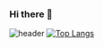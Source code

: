 ### Hi there 👋



<!--
**JIINSUNG/JIINSUNG** is a ✨ _special_ ✨ repository because its `README.md` (this file) appears on your GitHub profile.

Here are some ideas to get you started:

- 🔭 I’m currently working on ...
- 🌱 I’m currently learning ...
- 👯 I’m looking to collaborate on ...
- 🤔 I’m looking for help with ...
- 💬 Ask me about ...
- 📫 How to reach me: ...
- 😄 Pronouns: ...
- ⚡ Fun fact: ...
-->
![header](https://capsule-render.vercel.app/api?type=Cylinder&height=300&text=React&fontAlign=70&stroke=00FF00)
[![Top Langs](https://github-readme-stats.vercel.app/api/top-langs/?username=JIINSUNG)](https://github.com/anuraghazra/github-readme-stats)
